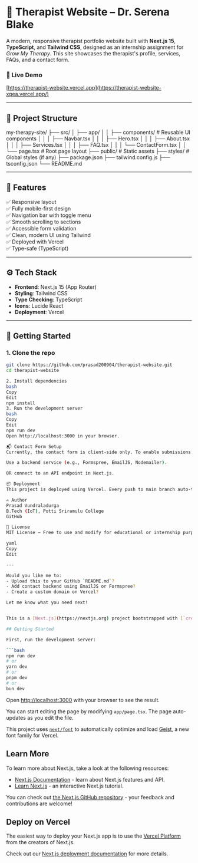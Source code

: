 # 🧠 Therapist Website – Dr. Serena Blake

A modern, responsive therapist portfolio website built with **Next.js 15**, **TypeScript**, and **Tailwind CSS**, designed as an internship assignment for *Grow My Therapy*. This site showcases the therapist's profile, services, FAQs, and a contact form.

### 🔗 Live Demo
[https://therapist-website.vercel.app](https://therapist-website-xqea.vercel.app/)

---

## 📁 Project Structure

my-therapy-site/
├── src/
│ ├── app/
│ │ ├── components/ # Reusable UI components
│ │ │ ├── Navbar.tsx
│ │ │ ├── Hero.tsx
│ │ │ ├── About.tsx
│ │ │ ├── Services.tsx
│ │ │ ├── FAQ.tsx
│ │ │ └── ContactForm.tsx
│ │ └── page.tsx # Root page layout
├── public/ # Static assets
├── styles/ # Global styles (if any)
├── package.json
├── tailwind.config.js
├── tsconfig.json
└── README.md

---

## 🧩 Features

✅ Responsive layout  
✅ Fully mobile-first design  
✅ Navigation bar with toggle menu  
✅ Smooth scrolling to sections  
✅ Accessible form validation  
✅ Clean, modern UI using Tailwind  
✅ Deployed with Vercel  
✅ Type-safe (TypeScript)  

---

## ⚙️ Tech Stack

- **Frontend**: Next.js 15 (App Router)
- **Styling**: Tailwind CSS
- **Type Checking**: TypeScript
- **Icons**: Lucide React
- **Deployment**: Vercel

---

## 🚀 Getting Started

### 1. Clone the repo

```bash
git clone https://github.com/prasad200904/therapist-website.git
cd therapist-website

2. Install dependencies
bash
Copy
Edit
npm install
3. Run the development server
bash
Copy
Edit
npm run dev
Open http://localhost:3000 in your browser.

📬 Contact Form Setup
Currently, the contact form is client-side only. To enable submissions:

Use a backend service (e.g., Formspree, EmailJS, Nodemailer).

OR connect to an API endpoint in Next.js.

📦 Deployment
This project is deployed using Vercel. Every push to main branch auto-triggers a deployment.

✍️ Author
Prasad Vundraladurga
B.Tech (IoT), Potti Sriramulu College
GitHub

📄 License
MIT License – Free to use and modify for educational or internship purposes.

yaml
Copy
Edit

---

Would you like me to:
- Upload this to your GitHub `README.md`?
- Add contact backend using EmailJS or Formspree?
- Create a custom domain on Vercel?

Let me know what you need next!


This is a [Next.js](https://nextjs.org) project bootstrapped with [`create-next-app`](https://nextjs.org/docs/app/api-reference/cli/create-next-app).

## Getting Started

First, run the development server:

```bash
npm run dev
# or
yarn dev
# or
pnpm dev
# or
bun dev
```

Open [http://localhost:3000](http://localhost:3000) with your browser to see the result.

You can start editing the page by modifying `app/page.tsx`. The page auto-updates as you edit the file.

This project uses [`next/font`](https://nextjs.org/docs/app/building-your-application/optimizing/fonts) to automatically optimize and load [Geist](https://vercel.com/font), a new font family for Vercel.

## Learn More

To learn more about Next.js, take a look at the following resources:

- [Next.js Documentation](https://nextjs.org/docs) - learn about Next.js features and API.
- [Learn Next.js](https://nextjs.org/learn) - an interactive Next.js tutorial.

You can check out [the Next.js GitHub repository](https://github.com/vercel/next.js) - your feedback and contributions are welcome!

## Deploy on Vercel

The easiest way to deploy your Next.js app is to use the [Vercel Platform](https://vercel.com/new?utm_medium=default-template&filter=next.js&utm_source=create-next-app&utm_campaign=create-next-app-readme) from the creators of Next.js.

Check out our [Next.js deployment documentation](https://nextjs.org/docs/app/building-your-application/deploying) for more details.
